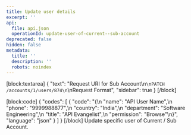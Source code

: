 ```yaml
---
title: Update user details
excerpt: ''
api:
  file: api.json
  operationId: update-user-of-current--sub-account
deprecated: false
hidden: false
metadata:
  title: ''
  description: ''
  robots: noindex
---
```

[block:textarea]
{
  "text": "Request URI for Sub Account\n```\nPATCH /accounts/1/users/874\n```\nRequest Format",
  "sidebar": true
}
[/block]

[block:code]
{
  "codes": [
    {
      "code": "{\n  \"name\": \"API User Name\",\n  \"phone\": \"9999988877\",\n  \"country\": \"India\",\n  \"department\": \"Software Engineering\",\n  \"title\": \"API Evangelist\",\n  \"permission\": \"Browse\"\n}",
      "language": "json"
    }
  ]
}
[/block]
Update specific user of Current / Sub Account.